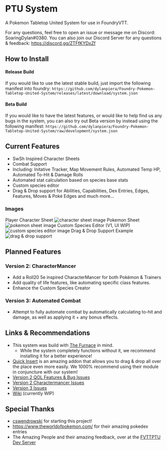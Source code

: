 # PTU System
A Pokemon Tabletop United System for use in FoundryVTT.

For any questions, feel free to open an issue or message me on Discord: SoaringDylan#0380.
You can also join our Discord Server for any questions & feedback: https://discord.gg/ZTFfKYDxZf

## How to Install
#### Release Build
If you would like to use the latest stable build, just import the following manifest into foundry: 
`https://github.com/dylanpiera/Foundry-Pokemon-Tabletop-United-System/releases/latest/download/system.json`
#### Beta Build
If you would like to have the latest features, or would like to help find us any bugs in the system, you can also try out Beta version by instead using the following manifest:
 `https://github.com/dylanpiera/Foundry-Pokemon-Tabletop-United-System/raw/development/system.json`

## Current Features
- SwSh Inspired Character Sheets
- Combat Support 
 - Including: Initative Tracker, Map Movement Rules, Automated Temp HP, Automated To-Hit & Damage Rolls
- Automated stat calculation based on species base stats
- Custom species editor
- Drag & Drop support for Abilities, Capabilities, Dex Entries, Edges, Features, Moves & Poké Edges
and much more...

### Images
Player Character Sheet
![character sheet image](https://cdn.discordapp.com/attachments/429729503149817856/801897991715029002/character-sheet.gif "Character Sheet Preview")
Pokemon Sheet
![pokemon sheet image](https://media.discordapp.net/attachments/429729503149817856/801896273473044540/pokemon-sheet.gif "Pokemon Sheet Preview")
Custom Species Editor (V1, UI WIP)
![custom species editor image](https://cdn.discordapp.com/attachments/429729503149817856/801898798816296980/custom-species-editor.gif "Custom Species Editor Preview")
Drag & Drop Support Example
![drag & drop support](https://cdn.discordapp.com/attachments/429729503149817856/801898068530167829/drag-and-drop.gif "Drag & Drop Preview")

## Planned Features
### Version 2: CharacterMancer
- Add a Roll20 5e inspired CharacterMancer for both Pokémon & Trainers
- Add quality of life features, like automating specific class features.
- Enhance the Custom Species Creator

### Version 3: Automated Combat
- Attempt to fully automate combat by automatically calculating to-hit and damage, as well as applying it + any bonus effects.

## Links & Recommendations
- This system was build with [The Furnace](https://github.com/League-of-Foundry-Developers/fvtt-module-furnace) in mind. 
    - While the system completely functions without it, we recommend installing it for a better experience!
- [Quick Insert](https://gitlab.com/fvtt-modules-lab/quick-insert) is an amazing addon that allows you to drag & drop all over the place even more easily. We 1000% recommend using their module in conjuncture with our system!
- [Version 2 QOL Features & Bug Issues](https://github.com/dylanpiera/Foundry-Pokemon-Tabletop-United-System/issues?q=is:open+is:issue+milestone:%22Version+2%22)
- [Version 2 Charactermancer Issues](https://github.com/dylanpiera/Foundry-Pokemon-Tabletop-United-System/issues?q=is:open+is:issue+milestone:Charactermancer)
- [Version 3 Issues](https://github.com/dylanpiera/Foundry-Pokemon-Tabletop-United-System/issues?q=is:open+is:issue+milestone:%22Automated+Combat+System%22)
- [Wiki](https://github.com/dylanpiera/Foundry-Pokemon-Tabletop-United-System/wiki) (currently WIP)

## Special Thanks
* [cswendrowski](https://github.com/cswendrowski) for starting this project!
* https://www.theworldofpokemon.com/ for their amazing pokedex entries 
* The Amazing People and their amazing feedback, over at the [FVTTPTU Dev Server](https://discord.gg/fE3w59q)
